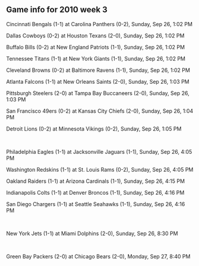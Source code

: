 ## Game info for 2010 week 3
Cincinnati Bengals (1-1) at Carolina Panthers (0-2), Sunday, Sep 26, 1:02 PM

Dallas Cowboys (0-2) at Houston Texans (2-0), Sunday, Sep 26, 1:02 PM

Buffalo Bills (0-2) at New England Patriots (1-1), Sunday, Sep 26, 1:02 PM

Tennessee Titans (1-1) at New York Giants (1-1), Sunday, Sep 26, 1:02 PM

Cleveland Browns (0-2) at Baltimore Ravens (1-1), Sunday, Sep 26, 1:02 PM

Atlanta Falcons (1-1) at New Orleans Saints (2-0), Sunday, Sep 26, 1:03 PM

Pittsburgh Steelers (2-0) at Tampa Bay Buccaneers (2-0), Sunday, Sep 26, 1:03 PM

San Francisco 49ers (0-2) at Kansas City Chiefs (2-0), Sunday, Sep 26, 1:04 PM

Detroit Lions (0-2) at Minnesota Vikings (0-2), Sunday, Sep 26, 1:05 PM


<br/>

Philadelphia Eagles (1-1) at Jacksonville Jaguars (1-1), Sunday, Sep 26, 4:05 PM

Washington Redskins (1-1) at St. Louis Rams (0-2), Sunday, Sep 26, 4:05 PM

Oakland Raiders (1-1) at Arizona Cardinals (1-1), Sunday, Sep 26, 4:15 PM

Indianapolis Colts (1-1) at Denver Broncos (1-1), Sunday, Sep 26, 4:16 PM

San Diego Chargers (1-1) at Seattle Seahawks (1-1), Sunday, Sep 26, 4:16 PM


<br/>

New York Jets (1-1) at Miami Dolphins (2-0), Sunday, Sep 26, 8:30 PM


<br/>

Green Bay Packers (2-0) at Chicago Bears (2-0), Monday, Sep 27, 8:40 PM

